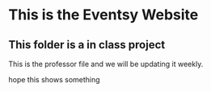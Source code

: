 # This is the Eventsy Website

## This folder is a in class project

This is the professor file and we will be updating it weekly.

hope this shows something
